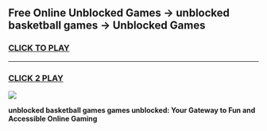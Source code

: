 
## Free Online Unblocked Games → unblocked basketball games → Unblocked Games
<h3>
<a href="https://premium.freeplayer.one?title=unblocked_basketball_games&ref=21F">CLICK TO PLAY</a></h3>
<hr>

<h3>
<a href="https://premium.freeplayer.one?title=unblocked_basketball_games&ref=21F">CLICK 2 PLAY</a>
  
</h3>

<a href="https://premium.freeplayer.one?title=unblocked_basketball_games&ref=21F/"><img src="https://clearcache.store/games.png"></a>


**unblocked basketball games games unblocked: Your Gateway to Fun and Accessible Online Gaming**
